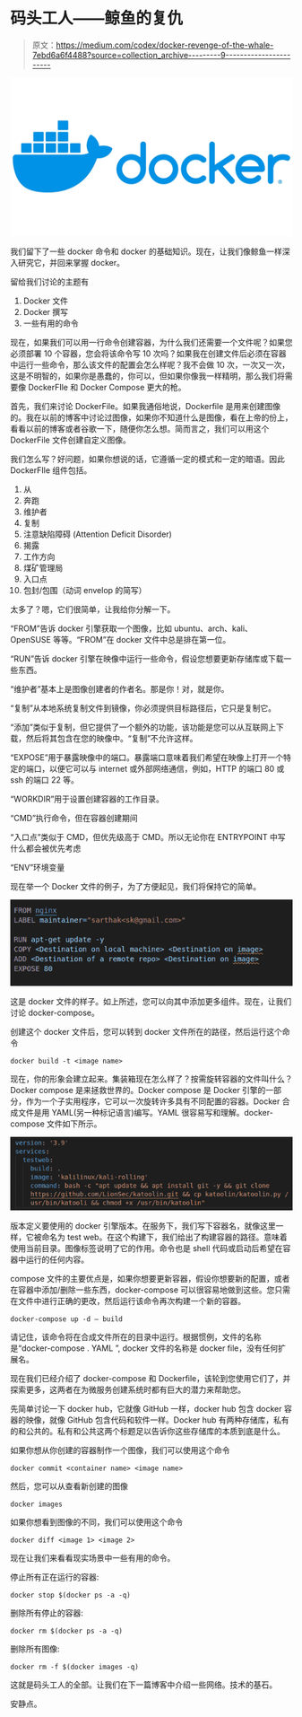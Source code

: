 # 码头工人——鲸鱼的复仇

> 原文：<https://medium.com/codex/docker-revenge-of-the-whale-7ebd6a6f4488?source=collection_archive---------9----------------------->

![](img/e31a69a4c8ab95bb7487768f65e981bf.png)

我们留下了一些 docker 命令和 docker 的基础知识。现在，让我们像鲸鱼一样深入研究它，并回来掌握 docker。

留给我们讨论的主题有

1.  Docker 文件
2.  Docker 撰写
3.  一些有用的命令

现在，如果我们可以用一行命令创建容器，为什么我们还需要一个文件呢？如果您必须部署 10 个容器，您会将该命令写 10 次吗？如果我在创建文件后必须在容器中运行一些命令，那么该文件的配置会怎么样呢？我不会做 10 次，一次又一次，这是不明智的，如果你是愚蠢的，你可以，但如果你像我一样精明，那么我们将需要像 DockerFIle 和 Docker Compose 更大的枪。

首先，我们来讨论 DockerFile。如果我通俗地说，Dockerfile 是用来创建图像的。我在以前的博客中讨论过图像，如果你不知道什么是图像，看在上帝的份上，看看以前的博客或者谷歌一下，随便你怎么想。简而言之，我们可以用这个 DockerFile 文件创建自定义图像。

我们怎么写？好问题，如果你想说的话，它遵循一定的模式和一定的暗语。因此 DockerFIle 组件包括。

1.  从
2.  奔跑
3.  维护者
4.  复制
5.  注意缺陷障碍 (Attention Deficit Disorder)
6.  揭露
7.  工作方向
8.  煤矿管理局
9.  入口点
10.  包封/包围（动词 envelop 的简写）

太多了？嗯，它们很简单，让我给你分解一下。

“FROM”告诉 docker 引擎获取一个图像，比如 ubuntu、arch、kali、OpenSUSE 等等。“FROM”在 docker 文件中总是排在第一位。

“RUN”告诉 docker 引擎在映像中运行一些命令，假设您想要更新存储库或下载一些东西。

“维护者”基本上是图像创建者的作者名。那是你！对，就是你。

“复制”从本地系统复制文件到镜像，你必须提供目标路径后，它只是复制它。

“添加”类似于复制，但它提供了一个额外的功能，该功能是您可以从互联网上下载，然后将其包含在您的映像中。“复制”不允许这样。

“EXPOSE”用于暴露映像中的端口。暴露端口意味着我们希望在映像上打开一个特定的端口，以便它可以与 internet 或外部网络通信，例如，HTTP 的端口 80 或 ssh 的端口 22 等。

“WORKDIR”用于设置创建容器的工作目录。

“CMD”执行命令，但在容器创建期间

“入口点”类似于 CMD，但优先级高于 CMD。所以无论你在 ENTRYPOINT 中写什么都会被优先考虑

“ENV”环境变量

现在举一个 Docker 文件的例子，为了方便起见，我们将保持它的简单。

![](img/e04fbe60b7e65f8f089e1bee04057771.png)

这是 docker 文件的样子。如上所述，您可以向其中添加更多组件。现在，让我们讨论 docker-compose。

创建这个 docker 文件后，您可以转到 docker 文件所在的路径，然后运行这个命令

```
docker build -t <image name>
```

现在，你的形象会建立起来。集装箱现在怎么样了？按需旋转容器的文件叫什么？Docker compose 是来拯救世界的。Docker compose 是 Docker 引擎的一部分，作为一个子实用程序，它可以一次旋转许多具有不同配置的容器。Docker 合成文件是用 YAML(另一种标记语言)编写。YAML 很容易写和理解。docker-compose 文件如下所示。

![](img/0ec1acca246ab9b495466a47b2918950.png)

版本定义要使用的 docker 引擎版本。在服务下，我们写下容器名，就像这里一样，它被命名为 test web。在这个构建下，我们给出了构建容器的路径。意味着使用当前目录。图像标签说明了它的作用。命令也是 shell 代码或启动后希望在容器中运行的任何内容。

compose 文件的主要优点是，如果你想要更新容器，假设你想要新的配置，或者在容器中添加/删除一些东西，docker-compose 可以很容易地做到这些。您只需在文件中进行正确的更改，然后运行该命令再次构建一个新的容器。

```
docker-compose up -d — build
```

请记住，该命令将在合成文件所在的目录中运行。根据惯例，文件的名称是“docker-compose . YAML ”, docker 文件的名称是 docker file，没有任何扩展名。

现在我们已经介绍了 docker-compose 和 Dockerfile，该轮到您使用它们了，并探索更多，这两者在为微服务创建系统时都有巨大的潜力来帮助您。

先简单讨论一下 docker hub，它就像 GitHub 一样，docker hub 包含 docker 容器的映像，就像 GitHub 包含代码和软件一样。Docker hub 有两种存储库，私有的和公共的。私有和公共这两个标题足以告诉你这些存储库的本质到底是什么。

如果你想从你创建的容器制作一个图像，我们可以使用这个命令

```
docker commit <container name> <image name>
```

然后，您可以从查看新创建的图像

```
docker images
```

如果你想看到图像的不同，我们可以使用这个命令

```
docker diff <image 1> <image 2>
```

现在让我们来看看现实场景中一些有用的命令。

停止所有正在运行的容器:

```
docker stop $(docker ps -a -q)
```

删除所有停止的容器:

```
docker rm $(docker ps -a -q)
```

删除所有图像:

```
docker rm -f $(docker images -q)
```

这就是码头工人的全部。让我们在下一篇博客中介绍一些网络。技术的基石。

安静点。